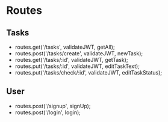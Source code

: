 # Routes

## Tasks

- routes.get('/tasks', validateJWT, getAll);
- routes.post('/tasks/create', validateJWT, newTask);
- routes.get('/tasks/:id', validateJWT, getTask);
- routes.put('/tasks/:id', validateJWT, editTaskText);
- routes.put('/tasks/check/:id', validateJWT, editTaskStatus);

## User

- routes.post('/signup', signUp);
- routes.post('/login', login);
